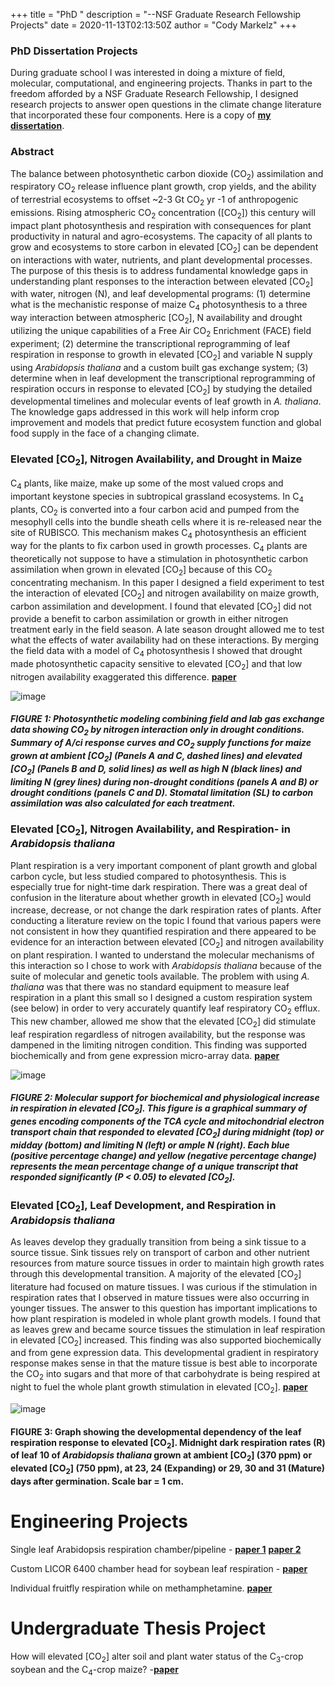 +++
title = "PhD  "
description = "--NSF Graduate Research Fellowship Projects"
date = 2020-11-13T02:13:50Z
author = "Cody Markelz"
+++

### PhD Dissertation Projects

During graduate school I was interested in doing a mixture of field, molecular, computational, and engineering projects. Thanks in part to the freedom afforded by a NSF Graduate Research Fellowship, I designed research projects to answer open questions in the climate change literature that incorporated these four components. Here is a copy of [**my dissertation**](/static/pdfs/Markelz_PhD_Dissertation_2012.pdf).


### Abstract
The balance between photosynthetic carbon dioxide (CO<sub>2</sub>) assimilation and respiratory CO<sub>2</sub> release influence plant growth, crop yields, and the ability of terrestrial ecosystems to offset ~2-3 Gt CO<sub>2</sub> yr -1 of anthropogenic emissions. Rising atmospheric CO<sub>2</sub> concentration ([CO<sub>2</sub>]) this century will impact plant photosynthesis and respiration with consequences for plant productivity in natural and agro-ecosystems. The capacity of all plants to grow and ecosystems to store carbon in elevated [CO<sub>2</sub>] can be dependent on interactions with water,  nutrients, and plant developmental processes. The purpose of this thesis is to address fundamental knowledge gaps in understanding plant responses to the interaction between elevated [CO<sub>2</sub>] with water, nitrogen (N), and leaf developmental programs: (1) determine what is the mechanistic response of maize C<sub>4</sub> photosynthesis to a three way interaction between atmospheric [CO<sub>2</sub>], N availability and drought utilizing the unique capabilities of a Free Air CO<sub>2</sub> Enrichment (FACE) field experiment; (2) determine the transcriptional reprogramming of leaf respiration in response to growth in elevated [CO<sub>2</sub>] and variable N supply using *Arabidopsis thaliana* and a custom built gas exchange system; (3) determine when in leaf development the transcriptional reprogramming of respiration occurs in response to elevated [CO<sub>2</sub>] by studying the detailed developmental timelines and molecular events of leaf growth in *A. thaliana*. The knowledge gaps addressed in this work will help inform crop improvement and models that predict future ecosystem function and global food supply in the face of a changing climate.

### Elevated [CO<sub>2</sub>], Nitrogen Availability, and Drought in Maize
C<sub>4</sub> plants, like maize, make up some of the most valued crops and important keystone species in subtropical grassland ecosystems. In C<sub>4</sub> plants, CO<sub>2</sub> is converted into a four carbon acid and pumped from the mesophyll cells into the bundle sheath cells where it is re-released near the site of RUBISCO. This mechanism makes C<sub>4</sub> photosynthesis an efficient way for the plants to fix carbon used in growth processes. C<sub>4</sub> plants are theoretically not suppose to have a stimulation in photosynthetic carbon assimilation when grown in elevated [CO<sub>2</sub>] because of this CO<sub>2</sub> concentrating mechanism. In this paper I designed a field experiment to test the interaction of elevated [CO<sub>2</sub>] and nitrogen availability on maize growth, carbon assimilation and development. I found that elevated [CO<sub>2</sub>] did not provide a benefit to carbon assimilation or growth in either nitrogen treatment early in the field season. A late season drought allowed me to test what the effects of water availability had on these interactions. By merging the field data with a model of C<sub>4</sub> photosynthesis I showed that drought made photosynthetic capacity sensitive to elevated [CO<sub>2</sub>] and that low nitrogen availability exaggerated this difference. [**paper**](/static/pdfs/Markelz_etal_2011.pdf)

![image](/static/img/C4_photosynthesis_modeling.png)
##### FIGURE 1: Photosynthetic modeling combining field and lab gas exchange data showing CO<sub>2</sub> by nitrogen interaction only in drought conditions. Summary of A/ci response curves and CO<sub>2</sub> supply functions for maize grown at ambient [CO<sub>2</sub>]  (Panels A and C, dashed lines) and elevated [CO<sub>2</sub>]  (Panels B and D, solid lines) as well as high N (black lines) and limiting N (grey lines) during non-drought conditions (panels A and B) or drought conditions (panels C and D). Stomatal limitation (SL) to carbon assimilation was also calculated for each treatment.


### Elevated [CO<sub>2</sub>], Nitrogen Availability, and Respiration- in *Arabidopsis thaliana*
Plant respiration is a very important component of plant growth and global carbon cycle, but less studied compared to photosynthesis. This is especially true for night-time dark respiration. There was a great deal of confusion in the literature about whether growth in elevated [CO<sub>2</sub>] would increase, decrease, or not change the dark respiration rates of plants. After conducting a literature review on the topic I found that various papers were not consistent in how they quantified respiration and there appeared to be evidence for an interaction between elevated [CO<sub>2</sub>] and nitrogen availability on plant respiration. I wanted to understand the molecular mechanisms of this interaction so I chose to work with *Arabidopsis thaliana* because of the suite of molecular and genetic tools available. The problem with using *A. thaliana* was that there was no standard equipment to measure leaf respiration in a plant this small so I designed a custom respiration system (see below) in order to very accurately quantify leaf respiratory CO<sub>2</sub> efflux. This new chamber, allowed me show that the elevated [CO<sub>2</sub>] did stimulate leaf respiration regardless of nitrogen availability, but the response was dampened in the limiting nitrogen condition. This finding was supported biochemically and from gene expression micro-array data. [**paper**](/static/pdfs/Markelz_etal_2014a.pdf)

![image](/static/img/CO2_HN_LN_expression.png)

##### FIGURE 2: Molecular support for biochemical and physiological increase in respiration in elevated [CO<sub>2</sub>]. This figure is a graphical summary of genes encoding components of the TCA cycle and mitochondrial electron transport chain that responded to elevated [CO<sub>2</sub>] during midnight (top) or midday (bottom) and limiting N (left) or ample N (right). Each blue (positive percentage change) and yellow (negative percentage change) represents the mean percentage change of a unique transcript that responded significantly (P < 0.05) to elevated [CO<sub>2</sub>].

### Elevated [CO<sub>2</sub>], Leaf Development, and Respiration in *Arabidopsis thaliana*
As leaves develop they gradually transition from being a sink tissue to a source tissue. Sink tissues rely on transport of carbon and other nutrient resources from mature source tissues in order to maintain high growth rates through this developmental transition. A majority of the elevated [CO<sub>2</sub>] literature had focused on mature tissues. I was curious if the stimulation in respiration rates that I observed in mature tissues were also occurring in younger tissues. The answer to this question has important implications to how plant respiration is modeled in whole plant growth models. I found that as leaves grew and became source tissues the stimulation in leaf respiration in elevated [CO<sub>2</sub>] increased. This finding was also supported biochemically and from gene expression data. This developmental gradient in respiratory response makes sense in that the mature tissue is best able to incorporate the CO<sub>2</sub> into sugars and that more of that carbohydrate is being respired at night to fuel the whole plant growth stimulation in elevated [CO<sub>2</sub>]. [**paper**](/static/pdfs/Markelz_etal_2014b.pdf)

![image](/static/img/leaf_respiration_development.png)

#### FIGURE 3: Graph showing the developmental dependency of the leaf respiration response to elevated [CO<sub>2</sub>]. Midnight dark respiration rates (R) of leaf 10 of *Arabidopsis thaliana* grown at ambient [CO<sub>2</sub>]  (370 ppm) or elevated [CO<sub>2</sub>]  (750 ppm), at 23, 24 (Expanding) or 29, 30 and 31 (Mature) days after germination. Scale bar = 1 cm.


# Engineering Projects

Single leaf Arabidopsis respiration chamber/pipeline - [**paper 1**](/static/pdfs/Markelz_etal_2014a.pdf) [**paper 2**](/static/pdfs/Markelz_etal_2014b.pdf)

Custom LICOR 6400 chamber head for soybean leaf respiration - [**paper**](/static/pdfs/Gillespie_etal_2012.pdf)

Individual fruitfly respiration while on methamphetamine.
[**paper**](/static/pdfs/Walters_etal_2012.pdf)

# Undergraduate Thesis Project

How will elevated [CO<sub>2</sub>] alter soil and plant water status of the C<sub>3</sub>-crop soybean and the C<sub>4</sub>-crop maize? -[**paper**](/static/pdfs/Hussain_etal_2013.pdf)
